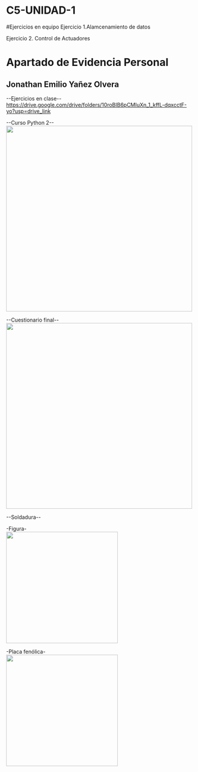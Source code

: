 # C5-UNIDAD-1

#Ejercicios en equipo
Ejercicio 1.Alamcenamiento de datos

Ejercicio 2. Control de Actuadores


# Apartado de Evidencia Personal
## Jonathan Emilio Yañez Olvera 

--Ejercicios en clase--
https://drive.google.com/drive/folders/10roBIB6pCMIuXn_1_kffL-dqxcctF-yo?usp=drive_link

--Curso Python 2--
<br>
<img src="" width="500"/>

--Cuestionario final--
<br>
<img src="" width="500"/>

--Soldadura--

-Figura-
<br>
<img src="" width="300"/>

-Placa fenólica-
<br>
<img src="" width="300"/>

